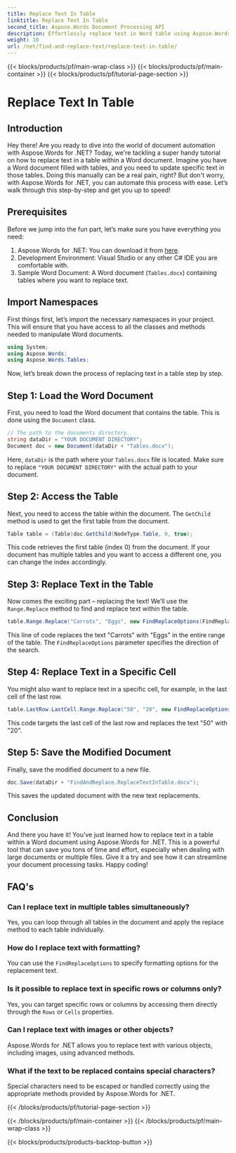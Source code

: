 ```yaml
---
title: Replace Text In Table
linktitle: Replace Text In Table
second_title: Aspose.Words Document Processing API
description: Effortlessly replace text in Word table using Aspose.Words for .NET with this detailed, step-by-step guide.
weight: 10
url: /net/find-and-replace-text/replace-text-in-table/
---
```


{{< blocks/products/pf/main-wrap-class >}}
{{< blocks/products/pf/main-container >}}
{{< blocks/products/pf/tutorial-page-section >}}

# Replace Text In Table

## Introduction

Hey there! Are you ready to dive into the world of document automation with Aspose.Words for .NET? Today, we're tackling a super handy tutorial on how to replace text in a table within a Word document. Imagine you have a Word document filled with tables, and you need to update specific text in those tables. Doing this manually can be a real pain, right? But don't worry, with Aspose.Words for .NET, you can automate this process with ease. Let’s walk through this step-by-step and get you up to speed!

## Prerequisites

Before we jump into the fun part, let’s make sure you have everything you need:

1. Aspose.Words for .NET: You can download it from [here](https://releases.aspose.com/words/net/).
2. Development Environment: Visual Studio or any other C# IDE you are comfortable with.
3. Sample Word Document: A Word document (`Tables.docx`) containing tables where you want to replace text.

## Import Namespaces

First things first, let’s import the necessary namespaces in your project. This will ensure that you have access to all the classes and methods needed to manipulate Word documents.

```csharp
using System;
using Aspose.Words;
using Aspose.Words.Tables;
```

Now, let’s break down the process of replacing text in a table step by step.

## Step 1: Load the Word Document

First, you need to load the Word document that contains the table. This is done using the `Document` class.

```csharp
// The path to the documents directory.
string dataDir = "YOUR DOCUMENT DIRECTORY";
Document doc = new Document(dataDir + "Tables.docx");
```

Here, `dataDir` is the path where your `Tables.docx` file is located. Make sure to replace `"YOUR DOCUMENT DIRECTORY"` with the actual path to your document.

## Step 2: Access the Table

Next, you need to access the table within the document. The `GetChild` method is used to get the first table from the document.

```csharp
Table table = (Table)doc.GetChild(NodeType.Table, 0, true);
```

This code retrieves the first table (index 0) from the document. If your document has multiple tables and you want to access a different one, you can change the index accordingly.

## Step 3: Replace Text in the Table

Now comes the exciting part – replacing the text! We’ll use the `Range.Replace` method to find and replace text within the table.

```csharp
table.Range.Replace("Carrots", "Eggs", new FindReplaceOptions(FindReplaceDirection.Forward));
```

This line of code replaces the text "Carrots" with "Eggs" in the entire range of the table. The `FindReplaceOptions` parameter specifies the direction of the search.

## Step 4: Replace Text in a Specific Cell

You might also want to replace text in a specific cell, for example, in the last cell of the last row.

```csharp
table.LastRow.LastCell.Range.Replace("50", "20", new FindReplaceOptions(FindReplaceDirection.Forward));
```

This code targets the last cell of the last row and replaces the text "50" with "20".

## Step 5: Save the Modified Document

Finally, save the modified document to a new file.

```csharp
doc.Save(dataDir + "FindAndReplace.ReplaceTextInTable.docx");
```

This saves the updated document with the new text replacements.

## Conclusion

And there you have it! You’ve just learned how to replace text in a table within a Word document using Aspose.Words for .NET. This is a powerful tool that can save you tons of time and effort, especially when dealing with large documents or multiple files. Give it a try and see how it can streamline your document processing tasks. Happy coding!

## FAQ's

### Can I replace text in multiple tables simultaneously?
Yes, you can loop through all tables in the document and apply the replace method to each table individually.

### How do I replace text with formatting?
You can use the `FindReplaceOptions` to specify formatting options for the replacement text.

### Is it possible to replace text in specific rows or columns only?
Yes, you can target specific rows or columns by accessing them directly through the `Rows` or `Cells` properties.

### Can I replace text with images or other objects?
Aspose.Words for .NET allows you to replace text with various objects, including images, using advanced methods.

### What if the text to be replaced contains special characters?
Special characters need to be escaped or handled correctly using the appropriate methods provided by Aspose.Words for .NET.

{{< /blocks/products/pf/tutorial-page-section >}}

{{< /blocks/products/pf/main-container >}}
{{< /blocks/products/pf/main-wrap-class >}}

{{< blocks/products/products-backtop-button >}}
